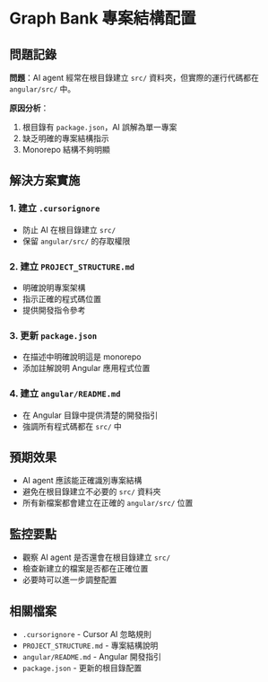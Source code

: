 # Graph Bank 專案結構配置

## 問題記錄

**問題**：AI agent 經常在根目錄建立 `src/` 資料夾，但實際的運行代碼都在 `angular/src/` 中。

**原因分析**：
1. 根目錄有 `package.json`，AI 誤解為單一專案
2. 缺乏明確的專案結構指示
3. Monorepo 結構不夠明顯

## 解決方案實施

### 1. 建立 `.cursorignore`
- 防止 AI 在根目錄建立 `src/`
- 保留 `angular/src/` 的存取權限

### 2. 建立 `PROJECT_STRUCTURE.md`
- 明確說明專案架構
- 指示正確的程式碼位置
- 提供開發指令參考

### 3. 更新 `package.json`
- 在描述中明確說明這是 monorepo
- 添加註解說明 Angular 應用程式位置

### 4. 建立 `angular/README.md`
- 在 Angular 目錄中提供清楚的開發指引
- 強調所有程式碼都在 `src/` 中

## 預期效果

- AI agent 應該能正確識別專案結構
- 避免在根目錄建立不必要的 `src/` 資料夾
- 所有新檔案都會建立在正確的 `angular/src/` 位置

## 監控要點

- 觀察 AI agent 是否還會在根目錄建立 `src/`
- 檢查新建立的檔案是否都在正確位置
- 必要時可以進一步調整配置

## 相關檔案

- `.cursorignore` - Cursor AI 忽略規則
- `PROJECT_STRUCTURE.md` - 專案結構說明
- `angular/README.md` - Angular 開發指引
- `package.json` - 更新的根目錄配置

